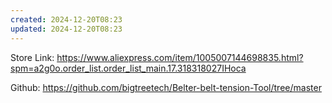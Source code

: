 ```yaml
---
created: 2024-12-20T08:23
updated: 2024-12-20T08:23
---
```

Store Link: https://www.aliexpress.com/item/1005007144698835.html?spm=a2g0o.order_list.order_list_main.17.318318027IHoca

Github: https://github.com/bigtreetech/Belter-belt-tension-Tool/tree/master
